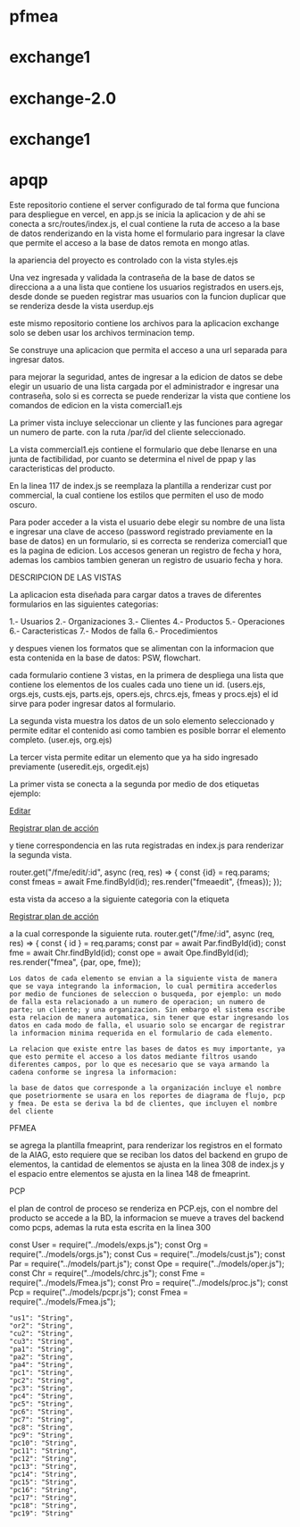 # pfmea
# exchange1
# exchange-2.0
# exchange1
# apqp


Este repositorio contiene el server configurado de tal forma que funciona para despliegue en vercel, en app.js se inicia la aplicacion y de ahi se conecta a src/routes/index.js, el cual contiene la ruta de acceso a la base de datos renderizando en la vista home el formulario para ingresar la clave que permite el acceso a la base de datos remota en mongo atlas.

la apariencia del proyecto es controlado con la vista styles.ejs

Una vez ingresada y validada la contraseña de la base de datos se direcciona a a una lista que contiene los usuarios registrados en users.ejs, desde donde se pueden registrar mas usuarios con la funcion duplicar que se renderiza desde la vista userdup.ejs

este mismo repositorio contiene los archivos para la aplicacion exchange solo se deben usar los archivos terminacion temp.

Se construye una aplicacion que permita el acceso a una url separada para ingresar datos.

para mejorar la seguridad, antes de ingresar a la edicion de datos se debe elegir un usuario de una lista cargada por el administrador e ingresar una contraseña, solo si es correcta se puede renderizar la vista que contiene los comandos de edicion en la vista comercial1.ejs

La primer vista incluye seleccionar un cliente y las funciones para agregar un numero de parte. con la ruta /par/id del cliente seleccionado.

La vista commercial1.ejs contiene el formulario que debe llenarse en una junta de factibilidad, por cuanto se determina el nivel de ppap y las caracteristicas del producto.

En la linea 117 de index.js se reemplaza la plantilla a renderizar cust por commercial, la cual contiene los estilos que permiten el uso de modo oscuro. 

Para poder acceder a la vista el usuario debe elegir su nombre de una lista e ingresar una clave de acceso (password registrado previamente en la base de datos) en un formulario, si es correcta se renderiza comercial1 que es la pagina de edicion. Los accesos generan un registro de fecha y hora, ademas los cambios tambien generan un registro de usuario fecha y hora.

DESCRIPCION DE LAS VISTAS

La aplicacion esta diseñada para cargar datos a traves de diferentes formularios en las siguientes categorias:

1.- Usuarios
2.- Organizaciones
3.- Clientes
4.- Productos
5.- Operaciones
6.- Caracteristicas
7.- Modos de falla
6.- Procedimientos

y despues vienen los formatos que se alimentan con la informacion que esta contenida en la base de datos: PSW, flowchart.


cada formulario contiene 3 vistas, en la primera de despliega una lista que contiene los elementos de los cuales cada uno tiene un id. (users.ejs, orgs.ejs, custs.ejs, parts.ejs, opers.ejs, chrcs.ejs, fmeas y procs.ejs) el id sirve para poder ingresar datos al formulario. 

La segunda vista muestra los datos de un solo elemento seleccionado y permite editar el contenido asi como  tambien es posible borrar el elemento completo. (user.ejs, org.ejs)

La tercer vista permite editar un elemento que ya ha sido ingresado previamente (useredit.ejs, orgedit.ejs)

La primer vista se conecta a la segunda por medio de dos etiquetas ejemplo:

<a href="/fme/edit/<%= fmeas[i]._id %>" class="edit-btn">Editar</a>

<a href="/paf/<%= fmeas[i]._id %>" class="edit-btn">Registrar plan de acción</a>

y  tiene correspondencia en las ruta registradas en index.js para renderizar la segunda vista.


router.get("/fme/edit/:id", async (req, res) =>
{
    const {id} = req.params;
    const fmeas = await Fme.findById(id);
    res.render("fmeaedit", {fmeas});
});

esta vista da acceso a la siguiente categoria con la etiqueta 

<a href="/paf/<%= fmeas[i]._id %>" class="edit-btn">Registrar plan de acción</a>

a la cual corresponde la siguiente ruta.
 router.get("/fme/:id", async (req, res) => {
    const { id } = req.params;
    const par = await Par.findById(id);
    const fme = await Chr.findById(id);
    const ope = await Ope.findById(id);
    res.render("fmea", {par, ope, fme});

    Los datos de cada elemento se envian a la siguiente vista de manera que se vaya integrando la informacion, lo cual permitira accederlos por medio de funciones de seleccion o busqueda, por ejemplo: un modo de falla esta relacionado a un numero de operacion; un numero de parte; un cliente; y una organizacion. Sin embargo el sistema escribe esta relacion de manera automatica, sin tener que estar ingresando los datos en cada modo de falla, el usuario solo se encargar de registrar la informacion minima requerida en el formulario de cada elemento.

    La relacion que existe entre las bases de datos es muy importante, ya que esto permite el acceso a los datos mediante filtros usando diferentes campos, por lo que es necesario que se vaya armando la cadena conforme se ingresa la informacion:

    la base de datos que corresponde a la organización incluye el nombre que posetriormente se usara en los reportes de diagrama de flujo, pcp y fmea. De esta se deriva la bd de clientes, que incluyen el nombre del cliente 




PFMEA

se agrega la plantilla fmeaprint, para renderizar los registros en el formato de la AIAG, esto requiere que se reciban los datos del backend en grupo de elementos, la cantidad de elementos se ajusta en la linea 308 de index.js y el espacio entre elementos se ajusta en la linea 148 de fmeaprint.

PCP

el plan de control de proceso se renderiza en PCP.ejs, con el nombre del producto se accede a la BD, la informacion se mueve a traves del backend como pcps, ademas la ruta esta escrita en la linea 300

const User = require("../models/exps.js");
const Org = require("../models/orgs.js");
const Cus = require("../models/cust.js");
const Par = require("../models/part.js");
const Ope = require("../models/oper.js");
const Chr = require("../models/chrc.js");
const Fme = require("../models/Fmea.js");
const Pro = require("../models/proc.js");
const Pcp = require("../models/pcpr.js");
const Fmea = require("../models/Fmea.js");

    "us1": "String",   
    "or2": "String",    
    "cu2": "String",
    "cu3": "String",
    "pa1": "String",
    "pa2": "String",  
    "pa4": "String",
    "pc1": "String",
    "pc2": "String",
    "pc3": "String",
    "pc4": "String",
    "pc5": "String",
    "pc6": "String",
    "pc7": "String",
    "pc8": "String",
    "pc9": "String",
    "pc10": "String",
    "pc11": "String",
    "pc12": "String",
    "pc13": "String",
    "pc14": "String",
    "pc15": "String",
    "pc16": "String",
    "pc17": "String",
    "pc18": "String",
    "pc19": "String"